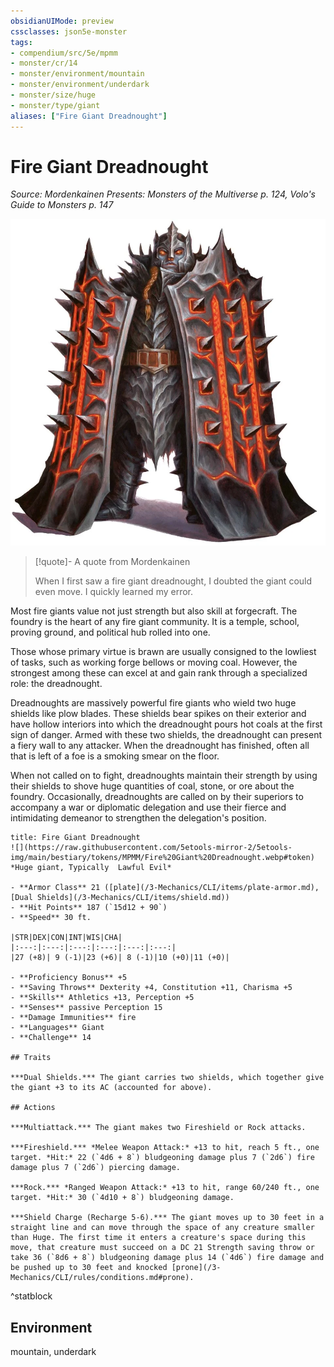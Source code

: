```yaml
---
obsidianUIMode: preview
cssclasses: json5e-monster
tags:
- compendium/src/5e/mpmm
- monster/cr/14
- monster/environment/mountain
- monster/environment/underdark
- monster/size/huge
- monster/type/giant
aliases: ["Fire Giant Dreadnought"]
---
```

# Fire Giant Dreadnought
*Source: Mordenkainen Presents: Monsters of the Multiverse p. 124, Volo's Guide to Monsters p. 147*  

![](https://raw.githubusercontent.com/5etools-mirror-2/5etools-img/main/bestiary/MPMM/Fire%20Giant%20Dreadnought.webp#right)  
> [!quote]- A quote from Mordenkainen  
> 
> When I first saw a fire giant dreadnought, I doubted the giant could even move. I quickly learned my error.

Most fire giants value not just strength but also skill at forgecraft. The foundry is the heart of any fire giant community. It is a temple, school, proving ground, and political hub rolled into one.

Those whose primary virtue is brawn are usually consigned to the lowliest of tasks, such as working forge bellows or moving coal. However, the strongest among these can excel at and gain rank through a specialized role: the dreadnought.

Dreadnoughts are massively powerful fire giants who wield two huge shields like plow blades. These shields bear spikes on their exterior and have hollow interiors into which the dreadnought pours hot coals at the first sign of danger. Armed with these two shields, the dreadnought can present a fiery wall to any attacker. When the dreadnought has finished, often all that is left of a foe is a smoking smear on the floor.

When not called on to fight, dreadnoughts maintain their strength by using their shields to shove huge quantities of coal, stone, or ore about the foundry. Occasionally, dreadnoughts are called on by their superiors to accompany a war or diplomatic delegation and use their fierce and intimidating demeanor to strengthen the delegation's position.


```ad-statblock
title: Fire Giant Dreadnought
![](https://raw.githubusercontent.com/5etools-mirror-2/5etools-img/main/bestiary/tokens/MPMM/Fire%20Giant%20Dreadnought.webp#token)
*Huge giant, Typically  Lawful Evil*

- **Armor Class** 21 ([plate](/3-Mechanics/CLI/items/plate-armor.md), [Dual Shields](/3-Mechanics/CLI/items/shield.md))
- **Hit Points** 187 (`15d12 + 90`) 
- **Speed** 30 ft.

|STR|DEX|CON|INT|WIS|CHA|
|:---:|:---:|:---:|:---:|:---:|:---:|
|27 (+8)| 9 (-1)|23 (+6)| 8 (-1)|10 (+0)|11 (+0)|

- **Proficiency Bonus** +5
- **Saving Throws** Dexterity +4, Constitution +11, Charisma +5
- **Skills** Athletics +13, Perception +5
- **Senses** passive Perception 15
- **Damage Immunities** fire
- **Languages** Giant
- **Challenge** 14

## Traits

***Dual Shields.*** The giant carries two shields, which together give the giant +3 to its AC (accounted for above).

## Actions

***Multiattack.*** The giant makes two Fireshield or Rock attacks.

***Fireshield.*** *Melee Weapon Attack:* +13 to hit, reach 5 ft., one target. *Hit:* 22 (`4d6 + 8`) bludgeoning damage plus 7 (`2d6`) fire damage plus 7 (`2d6`) piercing damage.

***Rock.*** *Ranged Weapon Attack:* +13 to hit, range 60/240 ft., one target. *Hit:* 30 (`4d10 + 8`) bludgeoning damage.

***Shield Charge (Recharge 5-6).*** The giant moves up to 30 feet in a straight line and can move through the space of any creature smaller than Huge. The first time it enters a creature's space during this move, that creature must succeed on a DC 21 Strength saving throw or take 36 (`8d6 + 8`) bludgeoning damage plus 14 (`4d6`) fire damage and be pushed up to 30 feet and knocked [prone](/3-Mechanics/CLI/rules/conditions.md#prone).
```
^statblock

## Environment

mountain, underdark